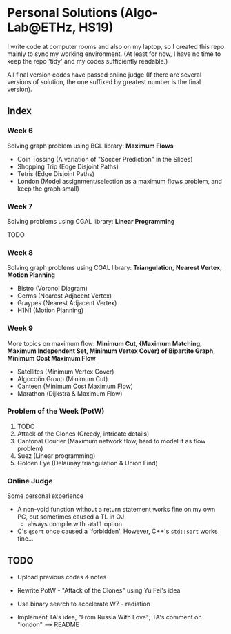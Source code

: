 # Personal Solutions (Algo-Lab@ETHz, HS19)

I write code at computer rooms and also on my laptop, so I created this repo mainly to sync my working environment. (At least for now, I have no time to keep the repo 'tidy' and my codes sufficiently readable.)

All final version codes have passed online judge (If there are several versions of solution, the one suffixed by greatest number is the final version).



## Index

### Week 6

Solving graph problem using BGL library: **Maximum Flows**

- Coin Tossing (A variation of "Soccer Prediction" in the Slides)
- Shopping Trip (Edge Disjoint Paths)
- Tetris (Edge Disjoint Paths)
- London (Model assignment/selection as a maximum flows problem, and keep the graph small)



### Week 7

Solving problems using CGAL library: **Linear Programming**

TODO



### Week 8

Solving graph problems using CGAL library: **Triangulation**, **Nearest Vertex**, **Motion Planning**

- Bistro (Voronoi Diagram)
- Germs (Nearest Adjacent Vertex)
- Graypes (Nearest Adjacent Vertex)
- H1N1 (Motion Planning)



### Week 9

More topics on maximum flow: **Minimum Cut, {Maximum Matching, Maximum Independent Set, Minimum Vertex Cover} of Bipartite Graph,  Minimum Cost Maximum Flow**

- Satellites (Minimum Vertex Cover)
- Algocoön Group (Minimum Cut)
- Canteen (Minimum Cost Maximum Flow)
- Marathon (Dijkstra & Maximum Flow)



### Problem of the Week (PotW)

1.  TODO
2. Attack of the Clones (Greedy, intricate details)
3.  Cantonal Courier (Maximum network flow, hard to model it as flow problem)
4.  Suez (Linear programming)
5.  Golden Eye (Delaunay triangulation & Union Find)



### Online Judge

Some personal experience

- A non-void function without a return statement works fine on my own PC, but sometimes caused a TL in OJ
  - always compile with `-Wall` option
- C's `qsort` once caused a 'forbidden'. However, C++'s `std::sort` works fine...



## TODO

- Upload previous codes & notes

- Rewrite PotW - "Attack of the Clones" using Yu Fei's idea
- Use binary search to accelerate W7 - radiation
- Implement TA's idea, "From Russia With Love"; TA's comment on "london" --> README